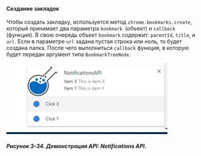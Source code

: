 #### Создание закладок

Чтобы создать закладку, используется метод `chrome.bookmarks.create`, который принимает два параметра `bookmark `\(объект\) и `callback` \(функция\). В свою очередь объект `bookmark` содержит: `parentId`, `title`, и `url`. Если в параметре `url` задана пустая строка или ноль, то будет создана папка. После чего выполниться `сallback` функция, в которую будет передан аргумент типа `BookmarkTreeNode`.

![Рисунок 3-34. Демонстрация API: Notifications API](/assets/figure-3-34.png)

##### Рисунок 3-34. _Демонстрация API: Notifications API._



